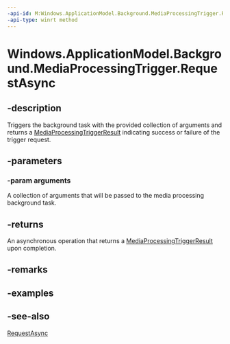 ----api-id: M:Windows.ApplicationModel.Background.MediaProcessingTrigger.RequestAsync(Windows.Foundation.Collections.ValueSet)
-api-type: winrt method
---<!-- Method syntaxpublic Windows.Foundation.IAsyncOperation<Windows.ApplicationModel.Background.MediaProcessingTriggerResult> RequestAsync(Windows.Foundation.Collections.ValueSet arguments)--># Windows.ApplicationModel.Background.MediaProcessingTrigger.RequestAsync## -descriptionTriggers the background task with the provided collection of arguments and returns a [MediaProcessingTriggerResult](mediaprocessingtriggerresult.md) indicating success or failure of the trigger request.## -parameters### -param argumentsA collection of arguments that will be passed to the media processing background task.## -returnsAn asynchronous operation that returns a [MediaProcessingTriggerResult](mediaprocessingtriggerresult.md) upon completion.## -remarks## -examples## -see-also[RequestAsync](mediaprocessingtrigger_requestasync_1234533424.md)